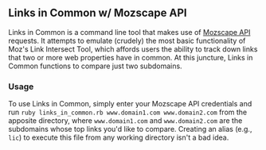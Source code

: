 Links in Common w/ Mozscape API
-------------------------------

Links in Common is a command line tool that makes use of [Mozscape API](https://github.com/seomoz/SEOmozAPISamples) requests. It attempts to emulate (crudely) the most basic functionality of Moz's Link Intersect Tool, which affords users the ability to track down links that two or more web properties have in common. At this juncture, Links in Common functions to compare just two subdomains.

### Usage

To use Links in Common, simply enter your Mozscape API credentials and run `ruby links_in_common.rb www.domain1.com www.domain2.com` from the apposite directory, where `www.domain1.com` and `www.domain2.com` are the subdomains whose top links you'd like to compare. Creating an alias (e.g., `lic`) to execute this file from any working directory isn't a bad idea.

